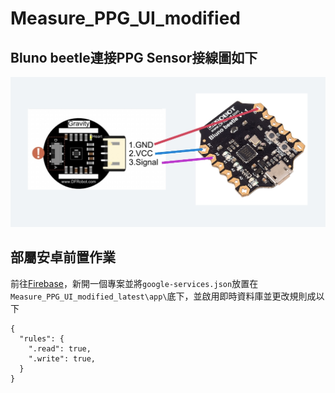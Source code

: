 # Measure_PPG_UI_modified

## Bluno beetle連接PPG Sensor接線圖如下

![](https://github.com/joe94113/Measure_PPG_UI_modified/blob/main/public/1685540387538.jpg)

## 部屬安卓前置作業

前往[Firebase](https://console.firebase.google.com/)，新開一個專案並將`google-services.json`放置在`Measure_PPG_UI_modified_latest\app\`底下，並啟用即時資料庫並更改規則成以下
```
{
  "rules": {
    ".read": true,
    ".write": true,
  }
}
```
